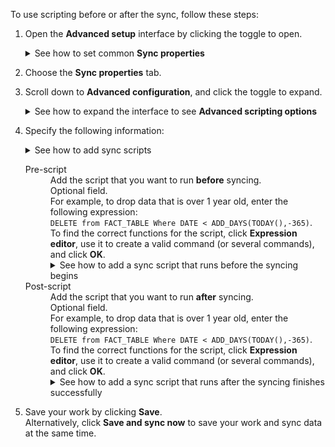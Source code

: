 To use scripting before or after the sync, follow these steps:

1. Open the **Advanced setup** interface by clicking the toggle to open.

   <details>
     <summary>See how to set common <strong>Sync properties</strong></summary>
     <p><img src="../../images/dataflow-set-sync-properties-open.png" alt="Set sync properties" /></p>
   </details>

2. Choose the **Sync properties** tab.

3. Scroll down to **Advanced configuration**, and click the toggle to expand.

   <details>
     <summary>See how to expand the interface to see <strong>Advanced scripting options</strong></summary>
     <p><img src="../../images/dataflow-set-sync-scripts-open.png" alt="Expand scripting options" /></p>
   </details>

4. Specify the following information:

     <details>
       <summary>See how to add sync scripts</summary>
       <p><img src="../../images/dataflow-set-sync-properties-scripts.png" alt="Set sync scripts" /></p>
     </details>

    <dl id="set-sync-scripts">
      <dlentry id="set-sync-pre-script">
       <dt>Pre-script</dt>
       <dd>Add the script that you want to run <strong>before</strong> syncing.<br/>Optional field.<br/>For example, to drop data that is over 1 year old, enter the following expression:<br/><code>DELETE from FACT_TABLE Where DATE < ADD_DAYS(TODAY(),-365)</code>.<br/>To find the correct functions for the script, click <strong>Expression editor</strong>, use it to create a valid command (or several commands), and click <strong>OK</strong>.
         <details>
           <summary>See how to add a sync script that runs before the syncing begins</summary>
           <p><img src="../../images/dataflow-pre-script-expression-editor.png" alt="Add script to run before sync" /></p></details></dd></dlentry>
      <dlentry id="set-sync-post-script">
       <dt>Post-script</dt>
       <dd>Add the script that you want to run <strong>after</strong> syncing.
           <br/>Optional field.
           <br/>For example, to drop data that is over 1 year old, enter the following expression:
           <br/><code>DELETE from FACT_TABLE Where DATE < ADD_DAYS(TODAY(),-365)</code>.
           <br/>To find the correct functions for the script, click <strong>Expression editor</strong>, use it to create a valid command (or several commands), and click <strong>OK</strong>.
           <br/>
           <details>
             <summary>See how to add a sync script that runs after the syncing finishes successfully</summary>
             <p>
             <img src="../../images/dataflow-post-script-expression-editor.png" alt="Add script to run after sync" /></p></details>
             </dd></dlentry>
             </dl>

5. Save your work by clicking **Save**.<br/>Alternatively, click **Save and sync now** to save your work and sync data at the same time.
